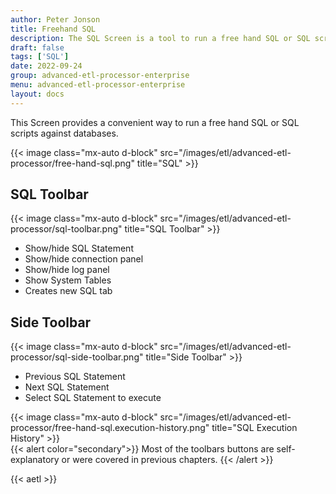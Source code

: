 ```yaml
---
author: Peter Jonson
title: Freehand SQL
description: The SQL Screen is a tool to run a free hand SQL or SQL scripts against databases
draft: false
tags: ['SQL']
date: 2022-09-24
group: advanced-etl-processor-enterprise
menu: advanced-etl-processor-enterprise
layout: docs
---
```


This Screen provides a convenient way to run a free hand SQL or SQL scripts against databases.

{{< image class="mx-auto d-block"  src="/images/etl/advanced-etl-processor/free-hand-sql.png" title="SQL" >}}

## SQL Toolbar

{{< image class="mx-auto d-block"  src="/images/etl/advanced-etl-processor/sql-toolbar.png" title="SQL Toolbar" >}}

- Show/hide SQL Statement
- Show/hide connection panel
- Show/hide log panel
- Show System Tables
- Creates new SQL tab

## Side Toolbar

{{< image class="mx-auto d-block"  src="/images/etl/advanced-etl-processor/sql-side-toolbar.png" title="Side Toolbar" >}}

- Previous SQL Statement
- Next SQL Statement
- Select SQL Statement to execute

{{< image class="mx-auto d-block"  src="/images/etl/advanced-etl-processor/free-hand-sql.execution-history.png" title="SQL Execution History" >}}
\
{{< alert color="secondary">}}
Most of the toolbars buttons are self-explanatory or were covered in previous chapters.
{{< /alert >}}

{{< aetl >}}
